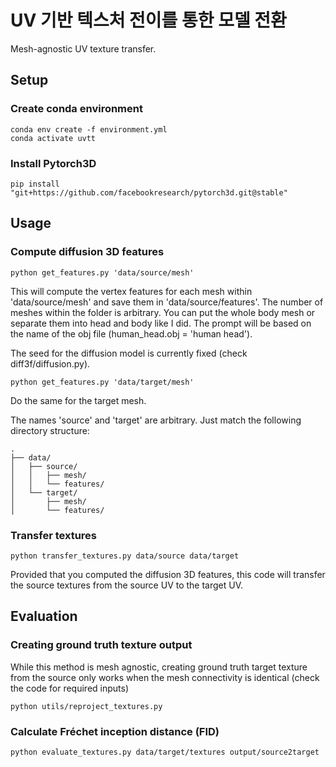 # UV 기반 텍스처 전이를 통한 모델 전환
Mesh-agnostic UV texture transfer.

## Setup
### Create conda environment
```
conda env create -f environment.yml
conda activate uvtt
```

### Install Pytorch3D
```
pip install "git+https://github.com/facebookresearch/pytorch3d.git@stable"
```

## Usage
### Compute diffusion 3D features
```
python get_features.py 'data/source/mesh'
```
This will compute the vertex features for each mesh within 'data/source/mesh' and save them in 'data/source/features'. The number of meshes within the folder is arbitrary. You can put the whole body mesh or separate them into head and body like I did. The prompt will be based on the name of the obj file (human_head.obj = 'human head').

The seed for the diffusion model is currently fixed (check diff3f/diffusion.py). 

```
python get_features.py 'data/target/mesh'
```
Do the same for the target mesh.

The names 'source' and 'target' are arbitrary. Just match the following directory structure:

```
.
├── data/
│   ├── source/
│   │   ├── mesh/
│   │   └── features/
│   └── target/
│       ├── mesh/
│       └── features/
```

### Transfer textures
```
python transfer_textures.py data/source data/target
```
Provided that you computed the diffusion 3D features, this code will transfer the source textures from the source UV to the target UV.

## Evaluation
### Creating ground truth texture output
While this method is mesh agnostic, creating ground truth target texture from the source only works when the mesh connectivity is identical (check the code for required inputs)
```
python utils/reproject_textures.py
```

### Calculate Fréchet inception distance (FID)
```
python evaluate_textures.py data/target/textures output/source2target
```
